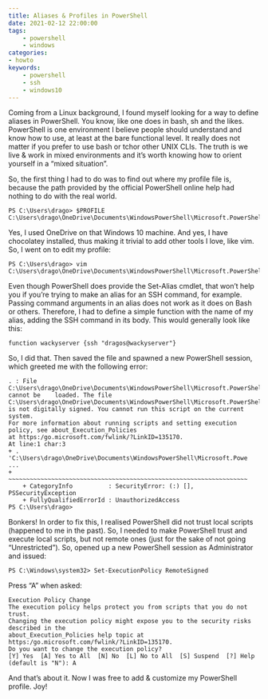 ```yaml
---
title: Aliases & Profiles in PowerShell
date: 2021-02-12 22:00:00
tags:
    - powershell
    - windows
categories:
- howto
keywords:
    - powershell
    - ssh
    - windows10
---
```


Coming from a Linux background, I found myself looking for a way to define aliases in PowerShell. You know, like one does in bash, sh and the likes. PowerShell is one environment I believe people should understand and know how to use, at least at the bare functional level. It really does not matter if you prefer to use bash or tchor other UNIX CLIs. The truth is we live & work in mixed environments and it’s worth knowing how to orient yourself in a “mixed situation”.

So, the first thing I had to do was to find out where my profile file is, because the path provided by the official PowerShell online help had nothing to do with the real world.

```
PS C:\Users\drago> $PROFILE
C:\Users\drago\OneDrive\Documents\WindowsPowerShell\Microsoft.PowerShell_profile.ps1   
```

Yes, I used OneDrive on that Windows 10 machine. And yes, I have chocolatey installed, thus making it trivial to add other tools I love, like vim. So, I went on to edit my profile:

```
PS C:\Users\drago> vim C:\Users\drago\OneDrive\Documents\WindowsPowerShell\Microsoft.PowerShell_profile.ps1
```

Even though PowerShell does provide the Set-Alias cmdlet, that won’t help you if you’re trying to make an alias for an SSH command, for example. Passing command arguments in an alias does not work as it does on Bash or others. Therefore, I had to define a simple function with the name of my alias, adding the SSH command in its body. This would generally look like this:

```
function wackyserver {ssh "dragos@wackyserver"}
```

So, I did that. Then saved the file and spawned a new PowerShell session, which greeted me with the following error:

```
. : File C:\Users\drago\OneDrive\Documents\WindowsPowerShell\Microsoft.PowerShell_profile.ps1 
cannot be    loaded. The file C:\Users\drago\OneDrive\Documents\WindowsPowerShell\Microsoft.PowerShell_profile.ps1 
is not digitally signed. You cannot run this script on the current system. 
For more information about running scripts and setting execution policy, see about_Execution_Policies 
at https:/go.microsoft.com/fwlink/?LinkID=135170.
At line:1 char:3
+ . 'C:\Users\drago\OneDrive\Documents\WindowsPowerShell\Microsoft.Powe ...
+   ~~~~~~~~~~~~~~~~~~~~~~~~~~~~~~~~~~~~~~~~~~~~~~~~~~~~~~~~~~~~~~~~~~~
    + CategoryInfo          : SecurityError: (:) [], PSSecurityException
    + FullyQualifiedErrorId : UnauthorizedAccess
PS C:\Users\drago>
```

Bonkers! In order to fix this, I realised PowerShell did not trust local scripts (happened to me in the past). So, I needed to make PowerShell trust and execute local scripts, but not remote ones (just for the sake of not going “Unrestricted”). So, opened up a new PowerShell session as Administrator and issued:

```
PS C:\Windows\system32> Set-ExecutionPolicy RemoteSigned
```

Press “A” when asked:

```
Execution Policy Change
The execution policy helps protect you from scripts that you do not trust. 
Changing the execution policy might expose you to the security risks described in the 
about_Execution_Policies help topic at https:/go.microsoft.com/fwlink/?LinkID=135170. 
Do you want to change the execution policy?
[Y] Yes  [A] Yes to All  [N] No  [L] No to All  [S] Suspend  [?] Help (default is "N"): A
```

And that’s about it. Now I was free to add & customize my PowerShell profile. Joy!